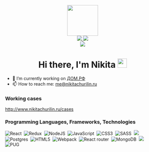 <div align="center">
  <img src="https://media.giphy.com/media/cmCEsJZHYBPels360q/giphy.gif" width="100"/>
  <div>
    <a href="https://t.me/Naikaric">
      <img src="https://img.shields.io/badge/Telegram-blue?logo=telegram&logoColor=white&labelColor=0088cc&color=0088cc" />
    </a>
    <a href="https://vk.com/naikaric">
      <img src="https://img.shields.io/badge/Вконтакте-blue?logo=vk&logoColor=white&labelColor=0077FF&color=0077FF" />
    </a>
  </div>
  <img src="https://komarev.com/ghpvc/?username=Naikaric" />
  <h1>
    Hi there, I'm Nikita
    <img src="https://media.giphy.com/media/hvRJCLFzcasrR4ia7z/giphy.gif" width="30px"/>
  </h1>
</div>

- 🏢 I’m currently working on [ДОМ.РФ](https://дом.рф/)
- 📫 How to reach me: [me@nikitachurilin.ru](mailto:me@nikitachurilin.ru)

### Working cases

http://www.nikitachurilin.ru/cases

### Programming Languages, Frameworks, Technologies
<div>
  <img alt="React" src="https://img.shields.io/badge/react%20-%2320232a.svg?&style=for-the-badge&logo=react&logoColor=%2361DAFB"/>&nbsp;
  <img alt="Redux" src="https://img.shields.io/badge/Redux-593D88?style=for-the-badge&logo=redux&logoColor=white"/>&nbsp;
  <img alt="NodeJS" src="https://img.shields.io/badge/node.js%20-%2343853D.svg?&style=for-the-badge&logo=node.js&logoColor=white"/>&nbsp;
  <img alt="JavaScript" src="https://img.shields.io/badge/javascript%20-%23323330.svg?&style=for-the-badge&logo=javascript&logoColor=%23F7DF1E"/>&nbsp;
  <img alt="CSS3" src="https://img.shields.io/badge/css3%20-%231572B6.svg?&style=for-the-badge&logo=css3&logoColor=white"/>&nbsp;
  <img alt="SASS" src="https://img.shields.io/badge/Sass-CC6699?style=for-the-badge&logo=sass&logoColor=white"/>&nbsp;
  <img alt"Styled components" src="https://img.shields.io/badge/styled--components-DB7093?style=for-the-badge&logo=styled-components&logoColor=white"/>&nbsp;
  <img alt="Postgres" src="https://img.shields.io/badge/postgres-%23316192.svg?&style=for-the-badge&logo=postgresql&logoColor=white"/>&nbsp;
  <img alt="HTML5" src="https://img.shields.io/badge/html5%20-%23E34F26.svg?&style=for-the-badge&logo=html5&logoColor=white"/>&nbsp;
  <img alt="Webpack" src="https://img.shields.io/badge/webpack-175d96?&style=for-the-badge&logo=webpack&logoColor=ffffff"/>&nbsp;
  <img alt="React router" src="https://img.shields.io/badge/React_Router-CA4245?style=for-the-badge&logo=react-router&logoColor=white"/>&nbsp;
  <img alt="MongoDB" src="https://img.shields.io/badge/MongoDB-%234ea94b.svg?&style=for-the-badge&logo=mongodb&logoColor=white"/>&nbsp;
  <img alt"Heroku" src="https://img.shields.io/badge/Heroku-430098?style=for-the-badge&logo=heroku&logoColor=white"/>&nbsp;
  <img alt="PUG" src="https://img.shields.io/badge/pug-a86454?&style=for-the-badge&logo=pug&logoColor=ffffff"/>
</div>
